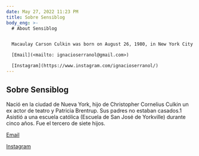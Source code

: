 ```yaml
---
date: May 27, 2022 11:23 PM
title: Sobre Sensiblog
body_eng: >-
  # About Sensiblog


  Macaulay Carson Culkin was born on August 26, 1980, in New York City to Christopher Cornelius "Kit" Culkin, a former stage actor, and Patricia Brentrup, a native of North Dakota who met Kit in 1974 while working as a road traffic controller in Sundance, Wyoming. The couple soon relocated to.

  [Email](<mailto: ignacioserranol@gmail.com>)

  [Instagram](https://www.instagram.com/ignacioserranol/)
---
```

## Sobre Sensiblog

Nació en la ciudad de Nueva York, hijo de Christopher Cornelius Culkin un ex actor de teatro y Patricia Brentrup. Sus padres no estaban casados.1​ Asistió a una escuela católica (Escuela de San José de Yorkville) durante cinco años. Fue el tercero de siete hijos.

[Email](<mailto: ignacioserranol@gmail.com>)

[Instagram](https://www.instagram.com/ignacioserranol/)